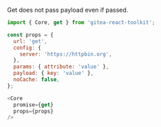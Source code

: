 Get does not pass payload even if passed.

```js
import { Core, get } from 'gitea-react-toolkit';

const props = {
  url: 'get',
  config: {
    server: 'https://httpbin.org',
  },
  params: { attribute: 'value' },
  payload: { key: 'value' },
  noCache: false,
};

<Core
  promise={get}
  props={props}
/>
```

